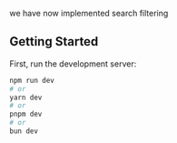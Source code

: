 we have now implemented search filtering



## Getting Started

First, run the development server:

```bash
npm run dev
# or
yarn dev
# or
pnpm dev
# or
bun dev
```



